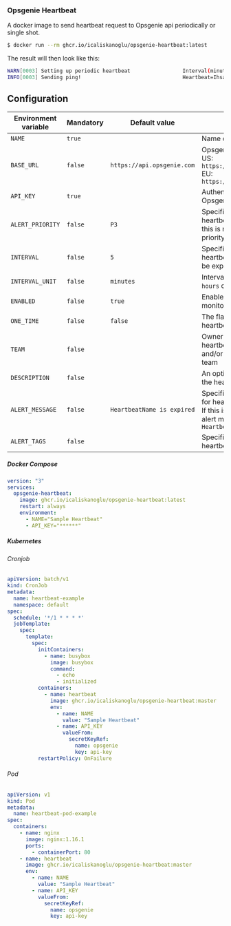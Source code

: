 ### Opsgenie Heartbeat
A docker image to send heartbeat request to Opsgenie api periodically or single shot.

```bash
$ docker run --rm ghcr.io/icaliskanoglu/opsgenie-heartbeat:latest
```

The result will then look like this:

```bash
WARN[0003] Setting up periodic heartbeat                 Interval(minutes)=5
INFO[0003] Sending ping!                                 Heartbeat=IhsanTest
```

## Configuration

| Environment variable | Mandatory | Default value               | Description                                                                                                                              |
|----------------------|-----------|-----------------------------|------------------------------------------------------------------------------------------------------------------------------------------|
| `NAME`               | `true`    |                             | Name of the heartbeat                                                                                                                    |
| `BASE_URL`           | `false`   | `https://api.opsgenie.com`  | Opsgenie REST API base url. <br/>US: `https://api.opsgenie.com` <br/> EU: `https://api.eu.opsgenie.com`                                  |
| `API_KEY`            | `true`    |                             | Authentication key for Opsgenie Rest API                                                                                                 |
| `ALERT_PRIORITY`     | `false`   | `P3`                        | Specifies the alert priority for heartbeat expiration alert. If this is not provided, default priority is P3                             |
| `INTERVAL`           | `false`   | `5`                         | Specifies how often a heartbeat message should be expected.                                                                              |
| `INTERVAL_UNIT`      | `false`   | `minutes`                   | Interval specified as `minutes`, `hours` or `days`                                                                                       |
| `ENABLED`            | `false`   | `true`                      | Enable/disable heartbeat monitoring                                                                                                      |
| `ONE_TIME`           | `false`   | `false`                     | The flag for to send heartbeat one time                                                                                                  |
| `TEAM`               | `false`   |                             | Owner team of the heartbeat, consisting id and/or name of the owner team                                                                 |
| `DESCRIPTION`        | `false`   |                             | An optional description of the heartbeat                                                                                                 |
| `ALERT_MESSAGE`      | `false`   | `HeartbeatName is expired`  | Specifies the alert message for heartbeat expiration alert. If this is not provided, default alert message is `HeartbeatName is expired` |
| `ALERT_TAGS`         | `false`   |                             | Specifies the alert tags for heartbeat expiration alert                                                                                  |

##### Docker Compose
```yaml
version: "3"
services:
  opsgenie-heartbeat:
    image: ghcr.io/icaliskanoglu/opsgenie-heartbeat:latest
    restart: always
    environment:
      - NAME="Sample Heartbeat"
      - API_KEY="******"
```
##### Kubernetes
###### Cronjob
```yaml
apiVersion: batch/v1
kind: CronJob
metadata:
  name: heartbeat-example
  namespace: default
spec:
  schedule: '*/1 * * * *'
  jobTemplate:
    spec:
      template:
        spec:
          initContainers:
            - name: busybox
              image: busybox
              command:
                - echo
                - initialized
          containers:
            - name: heartbeat
              image: ghcr.io/icaliskanoglu/opsgenie-heartbeat:master
              env:
                - name: NAME
                  value: "Sample Heartbeat"
                - name: API_KEY
                  valueFrom:
                    secretKeyRef:
                      name: opsgenie
                      key: api-key
          restartPolicy: OnFailure
```

###### Pod
```yaml
apiVersion: v1
kind: Pod
metadata:
  name: heartbeat-pod-example
spec:
  containers:
    - name: nginx
      image: nginx:1.16.1
      ports:
        - containerPort: 80
    - name: heartbeat
      image: ghcr.io/icaliskanoglu/opsgenie-heartbeat:master
      env:
        - name: NAME
          value: "Sample Heartbeat"
        - name: API_KEY
          valueFrom:
            secretKeyRef:
              name: opsgenie
              key: api-key
```
